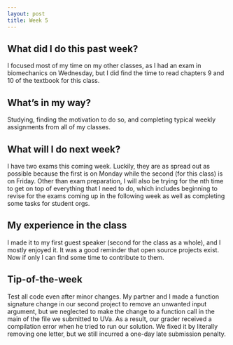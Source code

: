 ```yaml
---
layout: post
title: Week 5
---
```


## What did I do this past week?

I focused most of my time on my other classes, as I had an exam in biomechanics on Wednesday, but I did find the time to read chapters 9 and 10 of the textbook for this class.

## What’s in my way?

Studying, finding the motivation to do so, and completing typical weekly assignments from all of my classes.

## What will I do next week?

I have two exams this coming week. Luckily, they are as spread out as possible because the first is on Monday while the second (for this class) is on Friday. Other than exam preparation, I will also be trying for the nth time to get on top of everything that I need to do, which includes beginning to revise for the exams coming up in the following week as well as completing some tasks for student orgs.

## My experience in the class

I made it to my first guest speaker (second for the class as a whole), and I mostly enjoyed it. It was a good reminder that open source projects exist. Now if only I can find some time to contribute to them.

## Tip-of-the-week

Test all code even after minor changes. My partner and I made a function signature change in our second project to remove an unwanted input argument, but we neglected to make the change to a function call in the main of the file we submitted to UVa. As a result, our grader received a compilation error when he tried to run our solution. We fixed it by literally removing one letter, but we still incurred a one-day late submission penalty.

